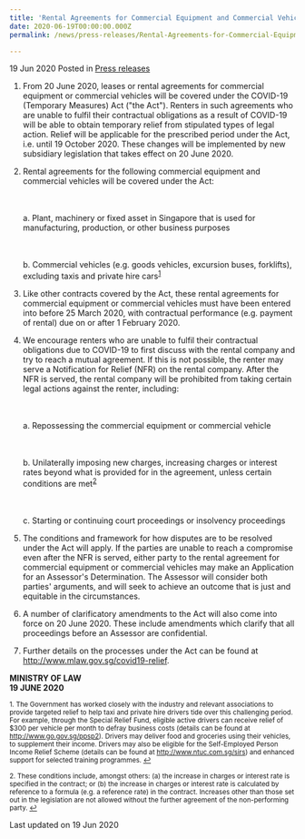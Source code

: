 ```yaml
---
title: 'Rental Agreements for Commercial Equipment and Commercial Vehicles to be Covered under COVID-19 (Temporary Measures) Act'
date: 2020-06-19T00:00:00.000Z
permalink: /news/press-releases/Rental-Agreements-for-Commercial-Equipment-and-Commercial-Vehicles-to-be-Covered-under-COVID-19-Temporary-Measures-Act

---
```



19 Jun 2020 Posted in [Press releases](/news/press-releases)

<ol start="1">
<li>From 20 June 2020, leases or rental agreements for commercial equipment or commercial vehicles will be covered under the COVID-19 (Temporary Measures) Act ("the Act"). Renters in such agreements who are unable to fulfil their contractual obligations as a result of COVID-19 will be able to obtain temporary relief from stipulated types of legal action. Relief will be applicable for the prescribed period under the Act, i.e. until 19 October 2020. These changes will be implemented by new subsidiary legislation that takes effect on 20 June 2020.</li></ol>

<ol start="2">
<li>Rental agreements for the following commercial equipment and commercial vehicles will be covered under the Act:

<br><br>a. Plant, machinery or fixed asset in Singapore that is used for manufacturing, production, or other business purposes

<br><br>b. Commercial vehicles (e.g. goods vehicles, excursion buses, forklifts), excluding taxis and private hire cars<sup><a href="#fn1" id="ref1">1</a></sup>
</li></ol>

<ol start="3">
<li>Like other contracts covered by the Act, these rental agreements for commercial equipment or commercial vehicles must have been entered into before 25 March 2020, with contractual performance (e.g. payment of rental) due on or after 1 February 2020.</li></ol>

<ol start="4">
<li>We encourage renters who are unable to fulfil their contractual obligations due to COVID-19 to first discuss with the rental company and try to reach a mutual agreement. If this is not possible, the renter may serve a Notification for Relief (NFR) on the rental company. After the NFR is served, the rental company will be prohibited from taking certain legal actions against the renter, including:

<br><br>a. Repossessing the commercial equipment or commercial vehicle

<br><br>b. Unilaterally imposing new charges, increasing charges or interest rates beyond what is provided for in the agreement, unless certain conditions are met<sup><a href="#fn2" id="ref2">2</a></sup>

<br><br>c. Starting or continuing court proceedings or insolvency proceedings
</li></ol>

<ol start="5">
<li>The conditions and framework for how disputes are to be resolved under the Act will apply. If the parties are unable to reach a compromise even after the NFR is served, either party to the rental agreement for commercial equipment or commercial vehicles may make an Application for an Assessor's Determination. The Assessor will consider both parties' arguments, and will seek to achieve an outcome that is just and equitable in the circumstances.</li></ol>

<ol start="6">
<li>A number of clarificatory amendments to the Act will also come into force on 20 June 2020. These include amendments which clarify that all proceedings before an Assessor are confidential.</li></ol>

<ol start="7">
<li>Further details on the processes under the Act can be found at <a href="http://www.mlaw.gov.sg/covid19-relief">http://www.mlaw.gov.sg/covid19-relief</a>.</li></ol>


**MINISTRY OF LAW**
<br>**19 JUNE 2020**


<p><sup id="fn1">1. The Government has worked closely with the industry and relevant associations to provide targeted relief to help taxi and private hire drivers tide over this challenging period. For example, through the Special Relief Fund, eligible active drivers can receive relief of $300 per vehicle per month to defray business costs (details can be found at <a href="http://www.go.gov.sg/ppsp2">http://www.go.gov.sg/ppsp2</a>). Drivers may deliver food and groceries using their vehicles, to supplement their income. Drivers may also be eligible for the Self-Employed Person Income Relief Scheme (details can be found at <a href="http://www.ntuc.com.sg/sirs">http://www.ntuc.com.sg/sirs</a>) and enhanced support for selected training programmes. <a href="#ref1" title="Jump back to footnote 1 in the text.">↩</a></sup></p>

<p><sup id="fn2">2. These conditions include, amongst others: (a) the increase in charges or interest rate is specified in the contract; or (b) the increase in charges or interest rate is calculated by reference to a formula (e.g. a reference rate) in the contract. Increases other than those set out in the legislation are not allowed without the further agreement of the non-performing party. <a href="#ref2" title="Jump back to footnote 2 in the text.">↩</a></sup></p>


<p class="right-side-updated">Last updated on 19 Jun 2020</p>

